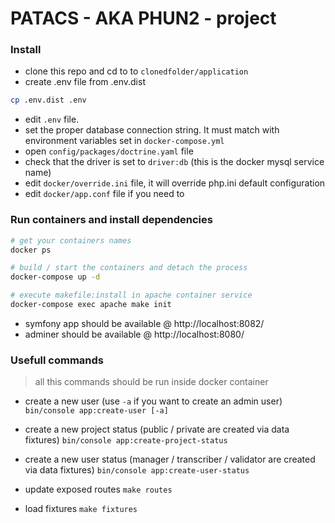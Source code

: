 PATACS - AKA PHUN2 - project
============================


### Install

- clone this repo and cd to to  `clonedfolder/application`
- create .env file from .env.dist

```bash
cp .env.dist .env
```

- edit `.env` file.
- set the proper database connection string. It must match with environment variables set in `docker-compose.yml`
- open `config/packages/doctrine.yaml` file
- check that the driver is set to `driver:db` (this is the docker mysql service name)
- edit `docker/override.ini` file, it will override php.ini default configuration
- edit `docker/app.conf` file if you need to

### Run containers and install dependencies


```bash
# get your containers names
docker ps

# build / start the containers and detach the process
docker-compose up -d

# execute makefile:install in apache container service
docker-compose exec apache make init

```

- symfony app should be available @ http://localhost:8082/
- adminer should be available @ http://localhost:8080/


### Usefull commands

> all this commands should be run inside docker container

- create a new user (use `-a` if you want to create an admin user)
`bin/console app:create-user [-a]`

- create a new project status (public / private are created via data fixtures)
`bin/console app:create-project-status`

- create a new user status (manager / transcriber / validator are created via data fixtures)
`bin/console app:create-user-status`

- update exposed routes
`make routes`

- load fixtures
`make fixtures`
